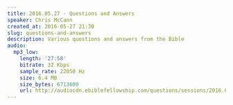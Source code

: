 ```yaml
---
title: 2016.05.27 - Questions and Answers
speaker: Chris McCann
created_at: 2016-05-27 21:30
slug: questions-and-answers
description: Various questions and answers from the Bible
audio:
  mp3_low:
    length: '27:58'
    bitrate: 32 Kbps
    sample_rate: 22050 Hz
    size: 6.4 MB
    size_bytes: 6713600
    url: http://audiocdn.ebiblefellowship.com/questions/sessions/2016.05.27_McCann_-_Questions_and_Answers.mp3
---
```

